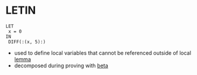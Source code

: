 # LETIN

  ```pvs
  LET
   x = 0
  IN
   DIFF(:(x, 5):)
  ```

- used to define local variables that cannot be referenced outside of local [lemma](../pages/lemma.md)
- decomposed during proving with [beta](../pages/beta.md)

